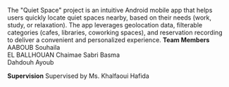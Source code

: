 
The "Quiet Space" project is an intuitive Android mobile app that helps users quickly locate quiet spaces nearby, based on their needs (work, study, or relaxation). The app leverages geolocation data, filterable categories (cafes, libraries, coworking spaces), and reservation recording to deliver a convenient and personalized experience.
**Team Members**
AABOUB Souhaila	                              
EL BALLHOUAN Chaimae
Sabri Basma  
Dahdouh Ayoub

**Supervision**
Supervised by Ms. Khalfaoui Hafida
